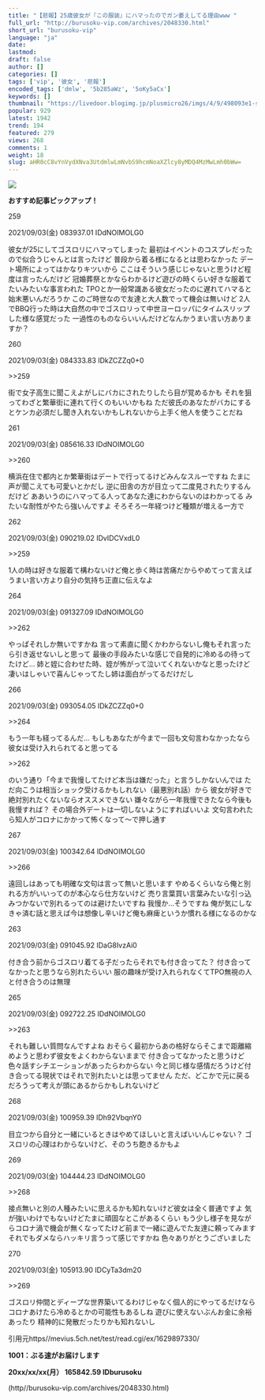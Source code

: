 ```yaml
---
title: "【悲報】25歳彼女が『この服装』にハマったのでガン萎えしてる理由www "
full_url: "http://burusoku-vip.com/archives/2048330.html"
short_url: "burusoku-vip"
language: "ja"
date: 
lastmod: 
draft: false
author: []
categories: []
tags: ['vip', '彼女', '悲報']
encoded_tags: ['dmlw', '5b285aWz', '5oKy5aCx']
keywords: []
thumbnail: "https://livedoor.blogimg.jp/plusmicro26/imgs/4/9/498093e1-s.png"
popular: 929
latest: 1942
trend: 194
featured: 279
views: 268
comments: 1
weight: 18
slug: aHR0cC8vYnVydXNva3UtdmlwLmNvbS9hcmNoaXZlcy8yMDQ4MzMwLmh0bWw=
---
```


![](https://livedoor.blogimg.jp/plusmicro26/imgs/4/9/498093e1-s.png)

<div><p><b>おすすめ記事ピックアップ！</b></p> <p class='g-ad1'> </p> <p class='g-ad2'> </p> <p></p> <p>259 <p> 2021/09/03(金) 083937.01 IDdNOIMOLG0</p></p><p> 彼女が25にしてゴスロリにハマってしまった 最初はイベントのコスプレだったので似合うじゃんとは言ったけど 普段から着る様になるとは思わなかった デート場所によってはかなりキツいから ここはそういう感じじゃないと思うけど程度は言ったんだけど 冠婚葬祭とかならわかるけど遊びの時くらい好きな服着てたいみたいな事言われた TPOとか一般常識ある彼女だったのに遅れてハマると始末悪いんだろうか このご時世なので友達と大人数でって機会は無いけど 2人でBBQ行った時は大自然の中でゴスロリって中世ヨーロッパにタイムスリップした様な感覚だった 一過性のものならいいんだけどなんかうまい言い方ありますか？ </p> <p>260 <p> 2021/09/03(金) 084333.83 IDkZCZZq0+0</p></p><p> <p class='anchor'>>>259</p> 街で女子高生に聞こえよがしにバカにされたりしたら目が覚めるかも それを狙ってわざと繁華街に連れて行くのもいいかもね ただ彼氏のあなたがバカにするとケンカ必須だし聞き入れないかもしれないから上手く他人を使うことだね </p> <p>261 <p> 2021/09/03(金) 085616.33 IDdNOIMOLG0</p></p><p> <p class='anchor'>>>260</p> 横浜在住で都内とか繁華街はデートで行ってるけどみんなスルーですね たまに声が聞こえても可愛いとかだし 逆に田舎の方が目立って二度見されたりするんだけど ああいうのにハマってる人ってあなた達にわからないのはわかってる みたいな耐性がやたら強いんですよ そろそろ一年経つけど種類が増える一方で </p> <p>262 <p> 2021/09/03(金) 090219.02 IDvIDCVxdL0</p></p><p> <p class='anchor'>>>259</p> 1人の時は好きな服着て構わないけど俺と歩く時は苦痛だからやめてって言えば うまい言い方より自分の気持ち正直に伝えなよ </p> <p>264 <p> 2021/09/03(金) 091327.09 IDdNOIMOLG0</p></p><p> <p class='anchor'>>>262</p> やっぱそれしか無いですかね 言って素直に聞くかわからないし俺もそれ言ったら引き返せないしと思って 最後の手段みたいな感じで自発的に冷めるの待ってたけど… 姉と姪に合わせた時、姪が怖がって泣いてくれないかなと思ったけど 凄いはしゃいで喜んじゃってたし姉は面白がってるだけだし </p> <p>266 <p> 2021/09/03(金) 093054.05 IDkZCZZq0+0</p></p><p> <p class='anchor'>>>264</p> もう一年も経ってるんだ… もしもあなたが今まで一回も文句言わなかったなら彼女は受け入れられてると思ってる <p class='anchor'>>>262</p>のいう通り「今まで我慢してたけど本当は嫌だった」と言うしかないんでは ただ向こうは相当ショック受けるかもしれない（最悪別れ話）から 彼女が好きで絶対別れたくないならオススメできない 嫌々ながら一年我慢できたなら今後も我慢すれば？ その場合外デートは一切しないようにすればいいよ 文句言われたら知人がコロナにかかって怖くなって〜で押し通す </p> <p>267 <p> 2021/09/03(金) 100342.64 IDdNOIMOLG0</p></p><p> <p class='anchor'>>>266</p> 遠回しはあっても明確な文句は言って無いと思います やめるくらいなら俺と別れる方がいいってのが本心なら仕方ないけど 売り言葉買い言葉みたいな引っ込みつかないで別れるってのは避けたいですね 我慢か…そうですね 俺が気にしなきゃ済む話と思えば今は想像し辛いけど俺も麻痺というか慣れる様になるのかな </p> <p>263 <p> 2021/09/03(金) 091045.92 IDaG8IvzAi0</p></p><p> 付き合う前からゴスロリ着てる子だったらそれでも付き合ってた？ 付き合ってなかったと思うなら別れたらいい 服の趣味が受け入れられなくてTPO無視の人と付き合うのは無理 </p> <p>265 <p> 2021/09/03(金) 092722.25 IDdNOIMOLG0</p></p><p> <p class='anchor'>>>263</p> それも難しい質問なんですよね おそらく最初からあの格好ならそこまで距離縮めようと思わず彼女をよくわからないままで 付き合ってなかったと思うけど色々話すシチエーションがあったらわからない 今と同じ様な感情だろうけど付き合ってる現状ではそれで別れたいとは思ってません ただ、どこかで元に戻るだろうって考えが頭にあるからかもしれないけど </p> <p>268 <p> 2021/09/03(金) 100959.39 IDh92VbqnY0</p></p><p> 目立つから自分と一緒にいるときはやめてほしいと言えばいいんじゃない？ ゴスロリの心理はわからないけど、そのうち飽きるかもよ </p> <p>269 <p> 2021/09/03(金) 104444.23 IDdNOIMOLG0</p></p><p> <p class='anchor'>>>268</p> 接点無いと別の人種みたいに思えるかも知れないけど彼女は全く普通ですよ 気が強いわけでもないけどたまに頑固なとこがあるくらい もう少し様子を見ながらコロナ渦で機会が無くなってたけど前まで一緒に遊んでた友達に頼ってみます それでもダメならハッキリ言うって感じですかね 色々ありがとうございました </p> <p>270 <p> 2021/09/03(金) 105913.90 IDCyTa3dm20</p></p><p> <p class='anchor'>>>269</p> ゴスロリ仲間とディープな世界築いてるわけじゃなく個人的にやってるだけなら コロナあけたら冷めるとかの可能性もあるしね 遊びに使えないぶんお金に余裕あったり 精神的に発散だったりかも知れないし </p> <p>引用元https//mevius.5ch.net/test/read.cgi/ex/1629897330/</p> <p id='csw_block'></p> <p id='divSP1'> </p> <p><b>1001：ぶる速がお届けします <p> 20xx/xx/xx(月） 165842.59 IDburusoku</p></b></p> <p class='g-ad1'> </p> <p class='g-ad2'> </p> <p id='divSP'> </p> </div>

(http//burusoku-vip.com/archives/2048330.html)
